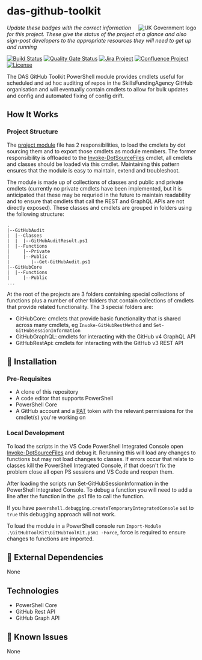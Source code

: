 # das-github-toolkit

<img src="https://avatars.githubusercontent.com/u/9841374?s=200&v=4" align="right" alt="UK Government logo">

_Update these badges with the correct information for this project. These give the status of the project at a glance and also sign-post developers to the appropriate resources they will need to get up and running_

[![Build Status](https://dev.azure.com/sfa-gov-uk/Digital%20Apprenticeship%20Service/_apis/build/status/_projectname_?branchName=master)](https://dev.azure.com/sfa-gov-uk/Digital%20Apprenticeship%20Service/_build/latest?definitionId=_projectid_&branchName=master)
[![Quality Gate Status](https://sonarcloud.io/api/project_badges/measure?project=_projectId_&metric=alert_status)](https://sonarcloud.io/dashboard?id=_projectId_)
[![Jira Project](https://img.shields.io/badge/Jira-Project-blue)](https://skillsfundingagency.atlassian.net/secure/RapidBoard.jspa?rapidView=564&projectKey=_projectKey_)
[![Confluence Project](https://img.shields.io/badge/Confluence-Project-blue)](https://skillsfundingagency.atlassian.net/wiki/spaces/_pageurl_)
[![License](https://img.shields.io/badge/license-MIT-lightgrey.svg?longCache=true&style=flat-square)](https://en.wikipedia.org/wiki/MIT_License)

The DAS GitHub Toolkit PowerShell module provides cmdlets useful for scheduled and ad hoc auditing of repos in the SkillsFundingAgency GitHub organisation and will eventually contain cmdlets to allow for bulk updates and config and automated fixing of config drift.

## How It Works

### Project Structure

The [project module](./src/GitHubToolKit.psm1) file has 2 responsibilities, to load the cmdlets by dot sourcing them and to export those cmdlets as module members.  The former responsibility is offloaded to the [Invoke-DotSourceFiles](./src/Invoke-DotSourceFiles.ps1) cmdlet, all cmdlets and classes should be loaded via this cmdlet.  Maintaining this pattern ensures that the module is easy to maintain, extend and troubleshoot.

The module is made up of collections of classes and public and private cmdlets (currently no private cmdlets have been implemented,  but it is anticipated that these may be requried in the future to maintain readability and to ensure that cmdlets that call the REST and GraphQL APIs are not directly exposed).  These classes and cmdlets are grouped in folders using the following structure:

```
.
|--GitHubAudit
|  |--Classes
|  |  |--GitHubAuditResult.ps1
|  |--Functions
|     |--Private
|     |--Public
|        |--Get-GitHubAudit.ps1
|--GitHubCore
|  |--Functions
|     |--Public
...
```

At the root of the projects are 3 folders containing special collections of functions plus a number of other folders that contain collections of cmdlets that provide related functionality.  The 3 special folders are:
- GitHubCore: cmdlets that provide basic functionality that is shared across many cmdlets, eg `Invoke-GitHubRestMethod` and `Set-GitHubSessionInformation`
- GitHubGraphQL: cmdlets for interacting with the GitHub v4 GraphQL API
- GitHubRestApi: cmdlets for interacting with the GitHub v3 REST API

## 🚀 Installation

### Pre-Requisites

* A clone of this repository
* A code editor that supports PowerShell
* PowerShell Core
* A GitHub account and a [PAT](https://docs.github.com/en/github/authenticating-to-github/keeping-your-account-and-data-secure/creating-a-personal-access-token) token with the relevant permissions for the cmdlet(s) you're working on

### Local Development

To load the scripts in the VS Code PowerShell Integrated Console open [Invoke-DotSourceFiles](./src/Invoke-DotSourceFiles.ps1) and debug it.  Rerunning this will load any changes to functions but may not load changes to classes.  If errors occur that relate to classes kill the PowerShell Integrated Console, if that doesn't fix the problem close all open PS sessions and VS Code and reopen them.

After loading the scripts run Set-GitHubSessionInformation in the PowerShell Integrated Console.  To debug a function you will need to add a line after the function in the .ps1 file to call the function.

If you have `powershell.debugging.createTemporaryIntegratedConsole` set to `true` this debugging approach will not work.

To load the module in a PowerShell console run `Import-Module .\GitHubToolKit\GitHubToolKit.psm1 -Force`, force is required to ensure changes to functions are imported.

## 🔗 External Dependencies

None

## Technologies

* PowerShell Core
* GitHub Rest API
* GitHub Graph API

## 🐛 Known Issues

None
